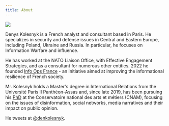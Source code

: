 ```yaml
---
title: About
---
```


![](/images/dk_pic.jpeg)

Denys Kolesnyk is a French analyst and consultant based in Paris. He specializes in security and defense issues in Central and Eastern Europe, including Poland, Ukraine and Russia. In particular, he focuses on Information Warfare and influence.

He has worked at the NATO Liaison Office, with Effective Engagement Strategies, and as a consultant for numerous other entities. 2022 he founded [Info Ops France](https://infoops.fr/) - an initiative aimed at improving the informational resilience of French society.

Mr. Kolesnyk holds a Master's degree in International Relations from the Université Paris II Panthéon-Assas and, since late 2019, has been pursuing his [PhD](https://theses.fr/s232384) at the Conservatoire national des arts et métiers (CNAM), focusing on the issues of disinformation, social networks, media narratives and their impact on public opinion.

He tweets at [@denkolesnyk](https://x.com/denkolesnyk).